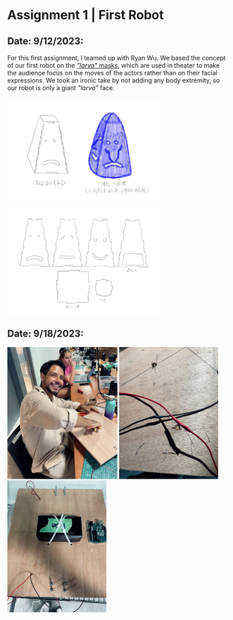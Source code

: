 # Assignment 1 | First Robot

## Date: 9/12/2023:

For this first assignment, I teamed up with Ryan Wu. We based the concept of our first robot on the [_"larva"_ masks](https://www.nakupelle.com/masks/Resources/larvals1.gif), which are used in theater to make the audience focus on the moves of the actors rather than on their facial expressions. We took an ironic take by not adding any body extremity, so our robot is only a giant _"larva"_ face. 

<img src="IMG_2031.PNG" width ="350" /> <img src="IMG_2032.PNG" width ="350" />

## Date: 9/18/2023:

<img src="base1.jpg" height ="300" /> <img src="base2.jpg" height ="300" /> <img src="base3.jpg" height ="300" />
